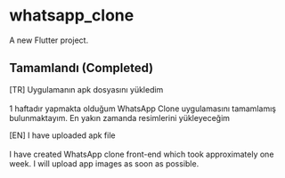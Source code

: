 # whatsapp_clone

A new Flutter project.

## Tamamlandı (Completed)

[TR]
Uygulamanın apk dosyasını yükledim<br></br>
1 haftadır yapmakta olduğum WhatsApp Clone uygulamasını tamamlamış bulunmaktayım. En yakın zamanda resimlerini yükleyeceğim

</hr>

[EN]
I have uploaded apk file<br></br>
I have created WhatsApp clone front-end which took approximately one week. I will upload app images as soon as possible.
